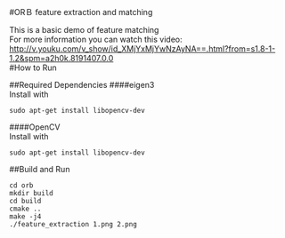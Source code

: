 #ORＢ feature extraction and matching

This is a basic demo of feature matching<br> 
For more information you can watch this video:<br>
http://v.youku.com/v_show/id_XMjYxMjYwNzAyNA==.html?from=s1.8-1-1.2&spm=a2h0k.8191407.0.0<br>
#How to Run

##Required Dependencies
####eigen3<br>
Install with <br>
```
sudo apt-get install libopencv-dev
```
####OpenCV<br>
Install with <br>
```
sudo apt-get install libopencv-dev
```
##Build and Run
```
cd orb
mkdir build
cd build
cmake ..
make -j4
./feature_extraction 1.png 2.png
```
